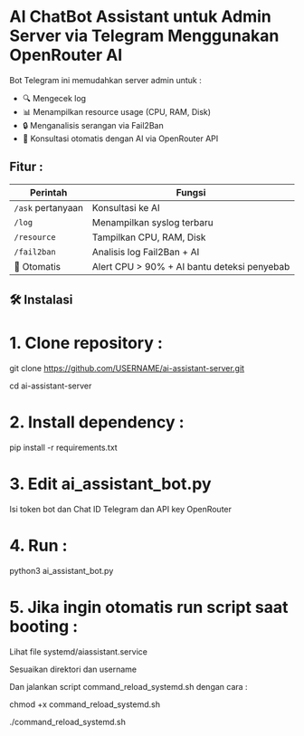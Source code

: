 # AI ChatBot Assistant untuk Admin Server via Telegram Menggunakan OpenRouter AI

Bot Telegram ini memudahkan server admin untuk :
- 🔍 Mengecek log
- 📊 Menampilkan resource usage (CPU, RAM, Disk)
- 🔒 Menganalisis serangan via Fail2Ban
- 💬 Konsultasi otomatis dengan AI via OpenRouter API

## Fitur :

| Perintah     | Fungsi                                                             |
|--------------|------------------------------------------------------------------  |
| `/ask` pertanyaan      | Konsultasi ke AI                                         |
| `/log`       | Menampilkan syslog terbaru                                         |
| `/resource`  | Tampilkan CPU, RAM, Disk                                           |
| `/fail2ban`  | Analisis log Fail2Ban + AI                                         |
| 🔔 Otomatis  | Alert CPU > 90% + AI bantu deteksi penyebab                        


## 🛠️ Instalasi

# 1. Clone repository :

git clone https://github.com/USERNAME/ai-assistant-server.git

cd ai-assistant-server

# 2. Install dependency :
pip install -r requirements.txt

# 3. Edit ai_assistant_bot.py
Isi token bot dan Chat ID Telegram dan API key OpenRouter

# 4. Run :
python3 ai_assistant_bot.py

# 5. Jika ingin otomatis run script saat booting :
Lihat file systemd/aiassistant.service

Sesuaikan direktori dan username

Dan jalankan script command_reload_systemd.sh dengan cara :

chmod +x command_reload_systemd.sh

./command_reload_systemd.sh

